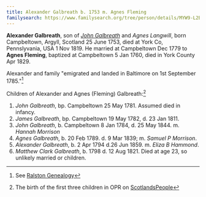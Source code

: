 ```yaml
---
title: Alexander Galbreath b. 1753 m. Agnes Fleming
familysearch: https://www.familysearch.org/tree/person/details/MYW9-L2B)
---
```

**Alexander Galbreath**, son of [*John Galbreath*](galbreath-john-1721.md) and *Agnes Langwill*, born Campbeltown, Argyll, Scotland 25 June 1753, died at York Co, Pennslyvania, USA 1 Nov 1819.  He married at Campbeltown Dec 1779 to **Agnes Fleming**, baptized at Campbeltown 5 Jan 1760, died in York County Apr 1829.

Alexander and family "emigrated and landed in Baltimore on 1st September 1785."[^immigrant]

Children of Alexander and Agnes (Fleming) Galbreath:[^oprchildren]

1. *John Galbreath*, bp. Campbeltown 25 May 1781. Assumed died in infancy.
2. *James Galbreath*, bp. Campbeltown 19 May 1782, d. 23 Jan 1811.
3. *John Galbreath*, b. Campbeltown 8 Jan 1784, d. 25 May 1844.  m. *Hannah Morrison*
4. *Agnes Galbreath*, b. 20 Feb 1789. d. 9 Mar 1839; m. *Samuel P Morrison*.
5. *Alexander Galbreath*, b. 2 Apr 1794 d.26 Jun 1859. m. *Eliza B Hammond*.
6. *Matthew Clark Galbreath*, b. 1798 d. 12 Aug 1821. Died at age 23, so unlikely married or children.

[^oprchildren]: The birth of the first three children in OPR on [ScotlandsPeople](https://www.scotlandspeople.gov.uk/record-results?search_type=people&event=%28B%20OR%20C%20OR%20S%29&record_type%5B0%5D=opr_births&church_type=Old%20Parish%20Registers&dl_cat=church&dl_rec=church-births-baptisms&surname=galbr&surname_so=starts&forename_so=starts&from_year=1779&to_year=1784&parent_names=galb&parent_names_so=starts&parent_name_two=fle&parent_name_two_so=starts&record=Church%20of%20Scotland%20%28old%20parish%20registers%29%20Roman%20Catholic%20Church%20Other%20churches&sort=asc&order=Date&field=year)

[^immigrant]: See [Ralston Genealogy](http://www.ralstongenealogy.com/number35kintmag.htm)

